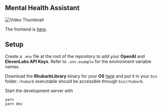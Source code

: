 ## Mental Health Assistant


![Video Thumbnail](![73a3086d-e7c0-41bf-9cfa-394dd2e01315](https://github.com/Swastik19Nit/Mind-Mate/assets/122457803/860a0fdd-78cc-41eb-9112-b76938793f87))


The frontend is [here](https://github.com/Swastik19Nit/Mind-Mate/edit/main/frontend).

## Setup
Create a `.env` file at the root of the repository to add your **OpenAI** and **ElevenLabs API Keys**. Refer to `.env.example` for the environment variable names.

Download the **RhubarbLibrary** binary for your **OS** [here](https://github.com/DanielSWolf/rhubarb-lip-sync/releases) and put it in your `bin` folder. `rhubarb` executable should be accessible through `bin/rhubarb`.

Start the development server with
```
yarn
yarn dev
```
